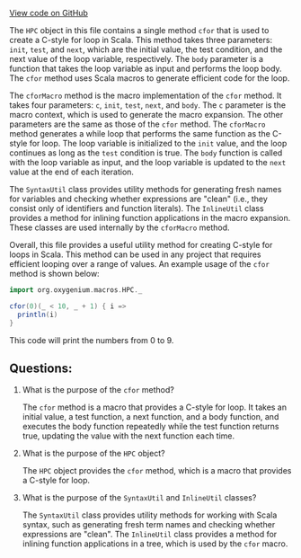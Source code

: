 [View code on GitHub](https://github.com/oxygenium/oxygenium/macros/src/main/scala/org/oxygenium/macros/HPC.scala)

The `HPC` object in this file contains a single method `cfor` that is used to create a C-style for loop in Scala. This method takes three parameters: `init`, `test`, and `next`, which are the initial value, the test condition, and the next value of the loop variable, respectively. The `body` parameter is a function that takes the loop variable as input and performs the loop body. The `cfor` method uses Scala macros to generate efficient code for the loop.

The `cforMacro` method is the macro implementation of the `cfor` method. It takes four parameters: `c`, `init`, `test`, `next`, and `body`. The `c` parameter is the macro context, which is used to generate the macro expansion. The other parameters are the same as those of the `cfor` method. The `cforMacro` method generates a while loop that performs the same function as the C-style for loop. The loop variable is initialized to the `init` value, and the loop continues as long as the `test` condition is true. The `body` function is called with the loop variable as input, and the loop variable is updated to the `next` value at the end of each iteration.

The `SyntaxUtil` class provides utility methods for generating fresh names for variables and checking whether expressions are "clean" (i.e., they consist only of identifiers and function literals). The `InlineUtil` class provides a method for inlining function applications in the macro expansion. These classes are used internally by the `cforMacro` method.

Overall, this file provides a useful utility method for creating C-style for loops in Scala. This method can be used in any project that requires efficient looping over a range of values. An example usage of the `cfor` method is shown below:

```scala
import org.oxygenium.macros.HPC._

cfor(0)(_ < 10, _ + 1) { i =>
  println(i)
}
```

This code will print the numbers from 0 to 9.
## Questions: 
 1. What is the purpose of the `cfor` method?
    
    The `cfor` method is a macro that provides a C-style for loop. It takes an initial value, a test function, a next function, and a body function, and executes the body function repeatedly while the test function returns true, updating the value with the next function each time.

2. What is the purpose of the `HPC` object?
    
    The `HPC` object provides the `cfor` method, which is a macro that provides a C-style for loop.

3. What is the purpose of the `SyntaxUtil` and `InlineUtil` classes?
    
    The `SyntaxUtil` class provides utility methods for working with Scala syntax, such as generating fresh term names and checking whether expressions are "clean". The `InlineUtil` class provides a method for inlining function applications in a tree, which is used by the `cfor` macro.